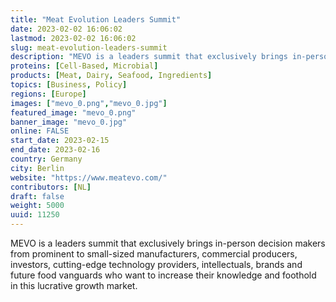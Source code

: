 ```yaml
---
title: "Meat Evolution Leaders Summit"
date: 2023-02-02 16:06:02
lastmod: 2023-02-02 16:06:02
slug: meat-evolution-leaders-summit
description: "MEVO is a leaders summit that exclusively brings in-person decision makers from prominent to small-sized manufacturers, commercial producers, investors, cutting-edge technology providers, intellectuals, brands and future food vanguards who want to increase their knowledge and foothold in this lucrative growth market."
proteins: [Cell-Based, Microbial]
products: [Meat, Dairy, Seafood, Ingredients]
topics: [Business, Policy]
regions: [Europe]
images: ["mevo_0.png","mevo_0.jpg"]
featured_image: "mevo_0.png"
banner_image: "mevo_0.jpg"
online: FALSE
start_date: 2023-02-15
end_date: 2023-02-16
country: Germany
city: Berlin
website: "https://www.meatevo.com/"
contributors: [NL]
draft: false
weight: 5000
uuid: 11250
---
```

MEVO is a leaders summit that exclusively brings in-person decision
makers from prominent to small-sized manufacturers, commercial
producers, investors, cutting-edge technology providers, intellectuals,
brands and future food vanguards who want to increase their knowledge
and foothold in this lucrative growth market.
